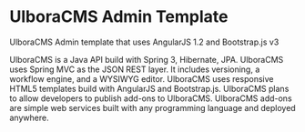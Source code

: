 UlboraCMS Admin Template
======================

UlboraCMS Admin template that uses AngularJS 1.2 and Bootstrap.js v3

UlboraCMS is a Java API build with Spring 3, Hibernate, JPA. UlboraCMS uses Spring MVC as the JSON REST layer. 
It includes versioning, a workflow engine, and a WYSIWYG editor. 
UlboraCMS uses responsive HTML5 templates build with AngularJS and Bootstrap.js. 
UlboraCMS plans to allow developers to publish add-ons to UlboraCMS. 
UlboraCMS add-ons are simple web services built with any programming language and deployed anywhere.
